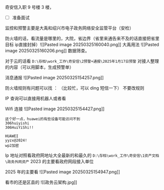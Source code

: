 奇安信入职 9 号楼 3 楼，

- [ ] 准备面试

监控和预警主要是大禹和绍兴市电子政务网络安全监管平台（安检）

防火墙的话，看流量是哪里的，大院，省边界（省里来通告来不及的话直接把省里目标 ip直接封掉）![[Pasted image 20250325160040.png]]
大禹用法
![[Pasted image 20250325160206.png]]
数据筛查。

对于云的话看 `D:\存档\work_工作\奇安信\2预警+通报\2025年1月17日预警` 对接人整理的内容（可以用脚本，生成预警单）

消息通报
![[Pasted image 20250325154257.png]]

防火墙规则有问题可以找 ：   （比较忙，可以 ding 短信一下）
不要改规则


IP 查询可以直接用机器人或者看

Wifi 连接  ![[Pasted image 20250325154427.png]]
```
这个好一点，huawei的有些设备可能访问不到
306huiyishi
306HuiYiShi!!

HUAWEI
yyzx@2024!
wp2加密

```


Ip 地址对照看政府网地址大全最新的和最久的 `D:\存档\work_工作\奇安信\1资产文档\政务外网资产`
2023 的主要看政府网段接入单位

2025 年的主要看 ![[Pasted image 20250325154947.png]]

看市的还是区县的
![[政务云架构.jpg]]



